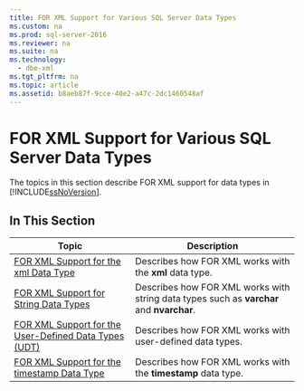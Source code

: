 ```yaml
---
title: FOR XML Support for Various SQL Server Data Types
ms.custom: na
ms.prod: sql-server-2016
ms.reviewer: na
ms.suite: na
ms.technology: 
  - dbe-xml
ms.tgt_pltfrm: na
ms.topic: article
ms.assetid: b8aeb87f-9cce-40e2-a47c-2dc1460548af
---
```

# FOR XML Support for Various SQL Server Data Types
  The topics in this section describe FOR XML support for data types in [!INCLUDE[ssNoVersion](../../Token/Other/ssNoVersion_md.md)].  
  
## In This Section  
  
|Topic|Description|  
|-----------|-----------------|  
|[FOR XML Support for the xml Data Type](../../Topics/TopicNameNotContainA/FOR-XML-Support-for-the-xml-Data-Type.md)|Describes how FOR XML works with the **xml** data type.|  
|[FOR XML Support for String Data Types](../../Topics/TopicNameNotContainA/FOR-XML-Support-for-String-Data-Types.md)|Describes how FOR XML works with string data types such as **varchar** and **nvarchar**.|  
|[FOR XML Support for the User-Defined Data Types &#40;UDT&#41;](../../Topics/TopicNameNotContainA/FOR-XML-Support-for-the-User-Defined-Data-Types--UDT-.md)|Describes how FOR XML works with user\-defined data types.|  
|[FOR XML Support for the timestamp Data Type](../../Topics/TopicNameNotContainA/FOR-XML-Support-for-the-timestamp-Data-Type.md)|Describes how FOR XML works with the **timestamp** data type.|  
  
  